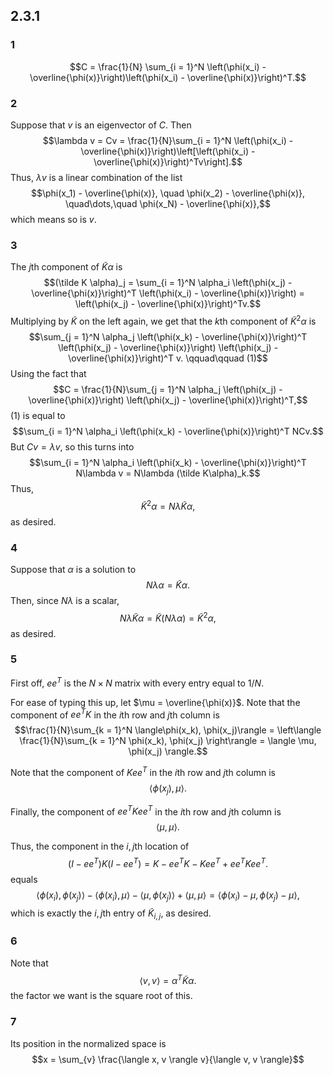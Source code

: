 ## 2.3.1
### 1
$$C = \frac{1}{N} \sum_{i = 1}^N \left(\phi(x_i) - \overline{\phi(x)}\right)\left(\phi(x_i) - \overline{\phi(x)}\right)^T.$$
### 2
Suppose that $v$ is an eigenvector of $C$.  Then
$$\lambda v = Cv = \frac{1}{N}\sum_{i = 1}^N \left(\phi(x_i) - \overline{\phi(x)}\right)\left[\left(\phi(x_i) - \overline{\phi(x)}\right)^Tv\right].$$
Thus, $\lambda v$ is a linear combination of the list
$$\phi(x_1) - \overline{\phi(x)}, \quad \phi(x_2) - \overline{\phi(x)}, \quad\dots,\quad \phi(x_N) - \overline{\phi(x)},$$
which means so is $v$.

### 3
The $j$th component of $\tilde K\alpha$ is
$$(\tilde K \alpha)_j = \sum_{i = 1}^N \alpha_i \left(\phi(x_j) - \overline{\phi(x)}\right)^T \left(\phi(x_i) - \overline{\phi(x)}\right) = \left(\phi(x_j) - \overline{\phi(x)}\right)^Tv.$$
Multiplying by $\tilde K$ on the left again, we get that the $k$th component of $\tilde K^2 \alpha$ is 
$$\sum_{j = 1}^N \alpha_j \left(\phi(x_k) - \overline{\phi(x)}\right)^T \left(\phi(x_j) - \overline{\phi(x)}\right) \left(\phi(x_j) - \overline{\phi(x)}\right)^T v. \qquad\qquad (1)$$
Using the fact that
$$C = \frac{1}{N}\sum_{j = 1}^N \alpha_j \left(\phi(x_j) - \overline{\phi(x)}\right) \left(\phi(x_j) - \overline{\phi(x)}\right)^T,$$
(1) is equal to
$$\sum_{i = 1}^N \alpha_i \left(\phi(x_k) - \overline{\phi(x)}\right)^T NCv.$$
But $Cv = \lambda v$, so this turns into
$$\sum_{i = 1}^N \alpha_i \left(\phi(x_k) - \overline{\phi(x)}\right)^T N\lambda v = N\lambda (\tilde K\alpha)_k.$$
Thus,
$$\tilde K^2\alpha = N\lambda \tilde K \alpha,$$
as desired.

### 4
Suppose that $\alpha$ is a solution to
$$N \lambda \alpha = \tilde K \alpha.$$
Then, since $N\lambda$ is a scalar,
$$N\lambda \tilde K \alpha = \tilde K(N \lambda \alpha) = \tilde K^2 \alpha,$$
as desired.

### 5
First off, $ee^T$ is the $N \times N$ matrix with every entry equal to $1 / N$.

For ease of typing this up, let $\mu = \overline{\phi(x)}$. 
Note that the component of $ee^TK$ in the $i$th row and $j$th column is
$$\frac{1}{N}\sum_{k = 1}^N \langle\phi(x_k), \phi(x_j)\rangle = \left\langle \frac{1}{N}\sum_{k = 1}^N \phi(x_k), \phi(x_j) \right\rangle = \langle \mu, \phi(x_j) \rangle.$$

Note that the component of $Kee^T$ in the $i$th row and $j$th column is
$$\langle \phi(x_j), \mu \rangle.$$

Finally, the component of $ee^TKee^T$ in the $i$th row and $j$th column is
$$\langle \mu, \mu \rangle.$$

Thus, the component in the $i,j$th location of
$$(I - ee^T)K(I - ee^T) = K - ee^T K - Kee^T + ee^TKee^T.$$
equals
$$\langle \phi(x_i), \phi(x_j) \rangle - \langle \phi(x_i), \mu \rangle - \langle \mu, \phi(x_j) \rangle + \langle \mu, \mu\rangle = \left\langle \phi(x_i) - \mu, \phi(x_j) - \mu \right\rangle,$$
which is exactly the $i,j$th entry of $\tilde K_{i, j}$, as desired.

### 6
Note that
$$\langle v, v \rangle = \alpha^T \tilde K \alpha.$$
the factor we want is the square root of this.

### 7
Its position in the normalized space is
$$x = \sum_{v} \frac{\langle x, v \rangle v}{\langle v, v \rangle}$$